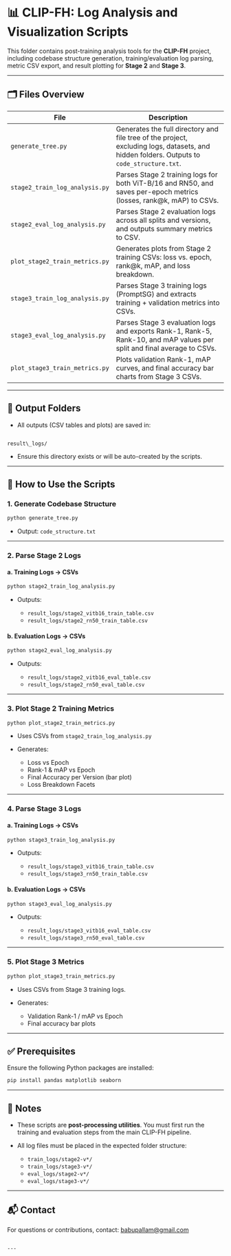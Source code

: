 
# 📊 CLIP-FH: Log Analysis and Visualization Scripts

This folder contains post-training analysis tools for the **CLIP-FH** project, including codebase structure generation, training/evaluation log parsing, metric CSV export, and result plotting for **Stage 2** and **Stage 3**.

---

## 🗂️ Files Overview

| File                              | Description |
|-----------------------------------|-------------|
| `generate_tree.py`               | Generates the full directory and file tree of the project, excluding logs, datasets, and hidden folders. Outputs to `code_structure.txt`. |
| `stage2_train_log_analysis.py`   | Parses Stage 2 training logs for both ViT-B/16 and RN50, and saves per-epoch metrics (losses, rank@k, mAP) to CSVs. |
| `stage2_eval_log_analysis.py`    | Parses Stage 2 evaluation logs across all splits and versions, and outputs summary metrics to CSV. |
| `plot_stage2_train_metrics.py`   | Generates plots from Stage 2 training CSVs: loss vs. epoch, rank@k, mAP, and loss breakdown. |
| `stage3_train_log_analysis.py`   | Parses Stage 3 training logs (PromptSG) and extracts training + validation metrics into CSVs. |
| `stage3_eval_log_analysis.py`    | Parses Stage 3 evaluation logs and exports Rank-1, Rank-5, Rank-10, and mAP values per split and final average to CSVs. |
| `plot_stage3_train_metrics.py`   | Plots validation Rank-1, mAP curves, and final accuracy bar charts from Stage 3 CSVs. |

---

## 📁 Output Folders

- All outputs (CSV tables and plots) are saved in:
```

result\_logs/

````

- Ensure this directory exists or will be auto-created by the scripts.

---

## 🧰 How to Use the Scripts

### 1. Generate Codebase Structure

```bash
python generate_tree.py
````

* Output: `code_structure.txt`

---

### 2. Parse Stage 2 Logs

#### a. Training Logs → CSVs

```bash
python stage2_train_log_analysis.py
```

* Outputs:

  * `result_logs/stage2_vitb16_train_table.csv`
  * `result_logs/stage2_rn50_train_table.csv`

#### b. Evaluation Logs → CSVs

```bash
python stage2_eval_log_analysis.py
```

* Outputs:

  * `result_logs/stage2_vitb16_eval_table.csv`
  * `result_logs/stage2_rn50_eval_table.csv`

---

### 3. Plot Stage 2 Training Metrics

```bash
python plot_stage2_train_metrics.py
```

* Uses CSVs from `stage2_train_log_analysis.py`
* Generates:

  * Loss vs Epoch
  * Rank-1 & mAP vs Epoch
  * Final Accuracy per Version (bar plot)
  * Loss Breakdown Facets

---

### 4. Parse Stage 3 Logs

#### a. Training Logs → CSVs

```bash
python stage3_train_log_analysis.py
```

* Outputs:

  * `result_logs/stage3_vitb16_train_table.csv`
  * `result_logs/stage3_rn50_train_table.csv`

#### b. Evaluation Logs → CSVs

```bash
python stage3_eval_log_analysis.py
```

* Outputs:

  * `result_logs/stage3_vitb16_eval_table.csv`
  * `result_logs/stage3_rn50_eval_table.csv`

---

### 5. Plot Stage 3 Metrics

```bash
python plot_stage3_train_metrics.py
```

* Uses CSVs from Stage 3 training logs.
* Generates:

  * Validation Rank-1 / mAP vs Epoch
  * Final accuracy bar plots

---

## ✅ Prerequisites

Ensure the following Python packages are installed:

```bash
pip install pandas matplotlib seaborn
```

---

## 📌 Notes

* These scripts are **post-processing utilities**. You must first run the training and evaluation steps from the main CLIP-FH pipeline.
* All log files must be placed in the expected folder structure:

  * `train_logs/stage2-v*/`
  * `train_logs/stage3-v*/`
  * `eval_logs/stage2-v*/`
  * `eval_logs/stage3-v*/`

---

## 📬 Contact

For questions or contributions, contact: [babupallam@gmail.com](mailto:babupallam@gmail.com)

```

---
